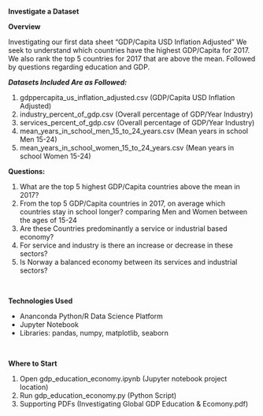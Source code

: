 <p><strong>Investigate a Dataset</strong></p>
<p><strong>Overview</strong></p>
<p>Investigating our first data sheet &ldquo;GDP/Capita USD Inflation Adjusted&rdquo; We seek to understand which countries have the highest GDP/Capita for 2017. We also rank the top 5 countries for 2017 that are above the mean. Followed by questions regarding education and GDP.</p>
<p><strong><em>Datasets Included Are as Followed:</em></strong></p>
<ol>
<li>gdppercapita_us_inflation_adjusted.csv (GDP/Capita USD Inflation Adjusted)</li>
<li>industry_percent_of_gdp.csv (Overall percentage of GDP/Year Industry)</li>
<li>services_percent_of_gdp.csv (Overall percentage of GDP/Year Industry)</li>
<li>mean_years_in_school_men_15_to_24_years.csv (Mean years in school Men 15-24)</li>
<li>mean_years_in_school_women_15_to_24_years.csv (Mean years in school Women 15-24)</li>
</ol>
<p><strong>Questions:</strong></p>
<ol>
<li>What are the top 5 highest GDP/Capita countries above the mean in 2017?</li>
<li>From the top 5 GDP/Capita countries in 2017, on average which countries stay in school longer? comparing Men and Women between the ages of 15-24</li>
<li>Are these Countries predominantly a service or industrial based economy?</li>
<li>For service and industry is there an increase or decrease in these sectors?</li>
<li>Is Norway a balanced economy between its services and industrial sectors?</li>
</ol>
<p>&nbsp;</p>
<p><strong>Technologies Used</strong></p>
<ul>
<li>Ananconda Python/R Data Science Platform</li>
<li>Jupyter Notebook</li>
<li>Libraries: pandas, numpy, matplotlib, seaborn</li>
</ul>
<p>&nbsp;</p>
<p><strong>Where to Start</strong></p>
<ol>
<li>Open gdp_education_economy.ipynb (Jupyter notebook project location)</li>
<li>Run gdp_education_economy.py (Python Script)</li>
<li>Supporting PDFs (Investigating Global GDP Education &amp; Ecomony.pdf)</li>
</ol>
<p>&nbsp;</p>
